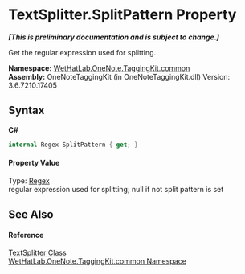 # TextSplitter.SplitPattern Property 
 _**\[This is preliminary documentation and is subject to change.\]**_

Get the regular expression used for splitting.

**Namespace:**&nbsp;<a href="bcdbab9c-63d1-48a4-6937-af53fb8d9a55.md">WetHatLab.OneNote.TaggingKit.common</a><br />**Assembly:**&nbsp;OneNoteTaggingKit (in OneNoteTaggingKit.dll) Version: 3.6.7210.17405

## Syntax

**C#**<br />
``` C#
internal Regex SplitPattern { get; }
```


#### Property Value
Type: <a href="http://msdn2.microsoft.com/en-us/library/6f7hht7k" target="_blank">Regex</a><br />regular expression used for splitting; null if not split pattern is set

## See Also


#### Reference
<a href="5c86e52d-3022-b69b-22dd-5f5b010b0710.md">TextSplitter Class</a><br /><a href="bcdbab9c-63d1-48a4-6937-af53fb8d9a55.md">WetHatLab.OneNote.TaggingKit.common Namespace</a><br />
